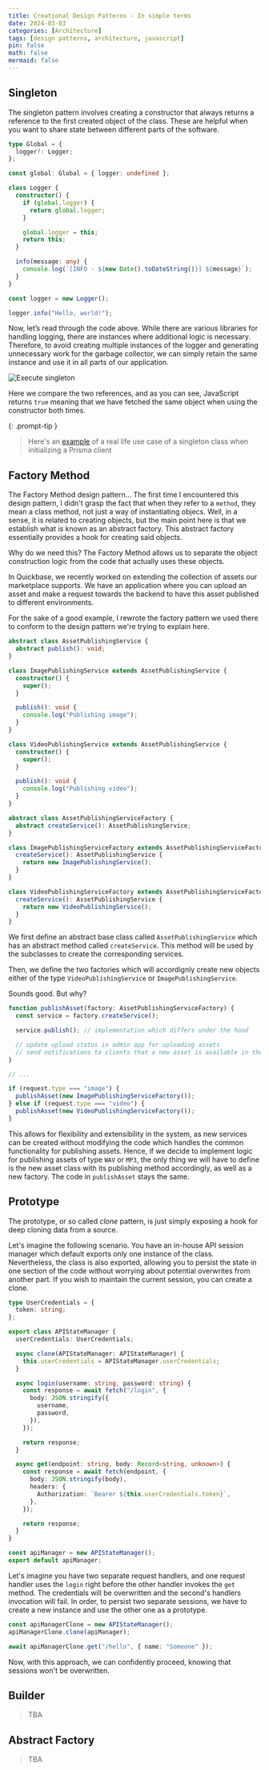 ```yaml
---
title: Creational Design Patterns - In simple terms
date: 2024-03-03
categories: [Architecture]
tags: [design patterns, architecture, javascript]
pin: false
math: false
mermaid: false
---
```


## Singleton

The singleton pattern involves creating a constructor that always returns a reference to the first created object of the class. These are helpful when you want to share state between different parts of the software.

```typescript
type Global = {
  logger?: Logger;
};

const global: Global = { logger: undefined };

class Logger {
  constructor() {
    if (global.logger) {
      return global.logger;
    }

    global.logger = this;
    return this;
  }

  info(message: any) {
    console.log(`[INFO - ${new Date().toDateString()}] ${message}`);
  }
}

const logger = new Logger();

logger.info("Hello, world!");
```

Now, let’s read through the code above. While there are various libraries for handling logging, there are instances where additional logic is necessary. Therefore, to avoid creating multiple instances of the logger and generating unnecessary work for the garbage collector, we can simply retain the same instance and use it in all parts of our application.

![Execute singleton](assets/img/singleton-bun-example.png)

Here we compare the two references, and as you can see, JavaScript returns `true` meaning that we have fetched the same object when using the constructor both times.

{: .prompt-tip }

> Here's an [example](https://www.prisma.io/docs/orm/more/help-and-troubleshooting/help-articles/nextjs-prisma-client-dev-practices) of a real life use case of a singleton class when initializing a Prisma client

## Factory Method

The Factory Method design pattern... The first time I encountered this design pattern, I didn't grasp the fact that when they refer to a `method`, they mean a class method, not just a way of instantiating objecs. Well, in a sense, it is related to creating objects, but the main point here is that we establish what is known as an abstract factory. This abstract factory essentially provides a hook for creating said objects.

Why do we need this? The Factory Method allows us to separate the object construction logic from the code that actually uses these objects.

In Quickbase, we recently worked on extending the collection of assets our marketplace supports. We have an application where you can upload an asset and make a request towards the backend to have this asset published to different environments.

For the sake of a good example, I rewrote the factory pattern we used there to conform to the design pattern we're trying to explain here.

```typescript
abstract class AssetPublishingService {
  abstract publish(): void;
}

class ImagePublishingService extends AssetPublishingService {
  constructor() {
    super();
  }

  publish(): void {
    console.log("Publishing image");
  }
}

class VideoPublishingService extends AssetPublishingService {
  constructor() {
    super();
  }

  publish(): void {
    console.log("Publishing video");
  }
}

abstract class AssetPublishingServiceFactory {
  abstract createService(): AssetPublishingService;
}

class ImagePublishingServiceFactory extends AssetPublishingServiceFactory {
  createService(): AssetPublishingService {
    return new ImagePublishingService();
  }
}

class VideoPublishingServiceFactory extends AssetPublishingServiceFactory {
  createService(): AssetPublishingService {
    return new VideoPublishingService();
  }
}
```

We first define an abstract base class called `AssetPublishingService` which has an abstract method called `createService`. This method will be used by the subclasses to create the corresponding services.

Then, we define the two factories which will accordignly create new objects either of the type `VideoPublishingService` or `ImagePublishingService`.

Sounds good. But why?

```typescript
function publishAsset(factory: AssetPublishingServiceFactory) {
  const service = factory.createService();

  service.publish(); // implementation which differs under the hood

  // update upload status in admin app for uploading assets
  // send notifications to clients that a new asset is available in their environment
}

// ...

if (request.type === "image") {
  publishAsset(new ImagePublishingServiceFactory());
} else if (request.type === "video") {
  publishAsset(new VideoPublishingServiceFactory());
}
```

This allows for flexibility and extensibility in the system, as new services can be created without modifying the code which handles the common functionality for publishing assets. Hence, if we decide to implement logic for publishing assets of type `WAV` or `MP3`, the only thing we will have to define is the new asset class with its publishing method accordingly, as well as a new factory. The code in `publishAsset` stays the same.

## Prototype

The prototype, or so called _clone_ pattern, is just simply exposing a hook for deep cloning data from a source.

Let's imagine the following scenario. You have an in-house API session manager which default exports only one instance of the class. Nevertheless,
the class is also exported, allowing you to persist the state in one section of the code without worrying about potential overwrites from another part. If you wish to maintain the current session, you can create a clone.

```typescript
type UserCredentials = {
  token: string;
};

export class APIStateManager {
  userCredentials: UserCredentials;

  async clone(APIStateManager: APIStateManager) {
    this.userCredentials = APIStateManager.userCredentials;
  }

  async login(username: string, password: string) {
    const response = await fetch("/login", {
      body: JSON.stringify({
        username,
        password,
      }),
    });

    return response;
  }

  async get(endpoint: string, body: Record<string, unknown>) {
    const response = await fetch(endpoint, {
      body: JSON.stringify(body),
      headers: {
        Authorization: `Bearer ${this.userCredentials.token}`,
      },
    });

    return response;
  }
}

const apiManager = new APIStateManager();
export default apiManager;
```

Let's imagine you have two separate request handlers, and one request handler uses the `login` right before the other handler invokes the `get` method. The credentials will be overwritten and the second's handlers invocation will fail. In order, to persist two separate sessions, we have to create a new instance and use the other one as a prototype.

```typescript
const apiManagerClone = new APIStateManager();
apiManagerClone.clone(apiManager);

await apiManagerClone.get("/hello", { name: "Someone" });
```

Now, with this approach, we can confidently proceed, knowing that sessions won't be overwritten.

## Builder

> TBA

## Abstract Factory

> TBA
